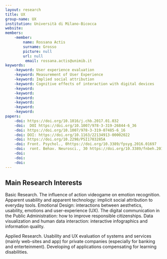 ```yaml
---
layout: research
title: UX
group-name: UX
institution: Università di Milano-Bicocca
website: 
members: 
    -member: 
        name: Rossana Actis
        surname: Grosso
        picture: null
        url: null
		 email: rossana.actis@unimib.it
keywords: 
    -keyword: User experience evaluation
    -keyword: Measurement of User Experience
    -keyword: Implied social attribution
    -keyword: Cognitive effects of interaction with digital devices
    -keyword: 
    -keyword: 
    -keyword: 
    -keyword: 
    -keyword: 
    -keyword: 
papers: 
    -doi: https://doi.org/10.1016/j.chb.2017.01.032
    -doi:  DOI https://doi.org/10.1007/978-3-319-26844-6_36
    -doi: https://doi.org/10.1007/978-3-319-07485-6_16
    -doi: DOI: https://doi.org/10.1163/22134913-00002022
    -doi: https://doi.org/10.2298/PSI1703285A
    -doi: Front. Psychol., 0https://doi.org/10.3389/fpsyg.2016.01697
    -doi:  ront. Behav. Neurosci., 30 https://doi.org/10.3389/fnbeh.2015.00258
    -doi: 
    -doi: 
    -doi: 
---
```



## Main Research Interests
Basic Research. The influence of action videogame on emotion recognition. Apparent usability and apparent technology: implicit social attribution to everyday tools. Emotional Design: interactions between aesthetics, usability, emotions and user-experience (UX). The digital communication in the Public Administration: how to improve responsible citizenships. Data visualization and human data interaction: interactive infographics and information quality. 

Applied Research. Usability and UX evaluation of systems and services (mainly web-sites and app) for private companies (especially for banking and enterteinment).  Developing of applications compensating for learning disabilities.
